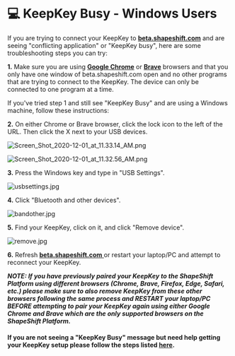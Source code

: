 # 💻 KeepKey Busy - Windows Users

If you are trying to connect your KeepKey to [**beta.shapeshift.com**](https://beta.shapeshift.com/) and are seeing "conflicting application" or "KeepKey busy", here are some troubleshooting steps you can try:

**1.** Make sure you are using [**Google Chrome**](https://www.google.com/chrome/) or [**Brave**](https://brave.com/) browsers and that you only have one window of beta.shapeshift.com open and no other programs that are trying to connect to the KeepKey. The device can only be connected to one program at a time.

If you've tried step 1 and still see "KeepKey Busy" and are using a Windows machine, follow these instructions:

**2.** On either Chrome or Brave browser, click the lock icon to the left of the URL. Then click the X next to your USB devices.

![Screen\_Shot\_2020-12-01\_at\_11.33.14\_AM.png](https://shapeshift.zendesk.com/hc/article\_attachments/360019256100/Screen\_Shot\_2020-12-01\_at\_11.33.14\_AM.png)

![Screen\_Shot\_2020-12-01\_at\_11.32.56\_AM.png](https://shapeshift.zendesk.com/hc/article\_attachments/360019275899/Screen\_Shot\_2020-12-01\_at\_11.32.56\_AM.png)

**3.** Press the Windows key and type in "USB Settings".

![usbsettings.jpg](https://shapeshift.zendesk.com/hc/article\_attachments/360019276099/usbsettings.jpg)

**4.** Click "Bluetooth and other devices".

![bandother.jpg](https://shapeshift.zendesk.com/hc/article\_attachments/360019256420/bandother.jpg)

**5.** Find your KeepKey, click on it, and click "Remove device".

![remove.jpg](https://shapeshift.zendesk.com/hc/article\_attachments/360019256460/remove.jpg)

**6.** Refresh [**beta.shapeshift.com** ](https://beta.shapeshift.com/)or restart your laptop/PC and attempt to reconnect your KeepKey.

_**NOTE: If you have previously paired your KeepKey to the ShapeShift Platform using different browsers (Chrome, Brave, Firefox, Edge, Safari, etc.) please make sure to also remove KeepKey from these other browsers following the same process and RESTART your laptop/PC BEFORE attempting to pair your KeepKey again using either Google Chrome and Brave which are the only supported browsers on the ShapeShift Platform.**_

#### If you are not seeing a "KeepKey Busy" message but need help getting your KeepKey setup please follow the steps listed [**here**](keepkey-set-up.md).&#x20;
